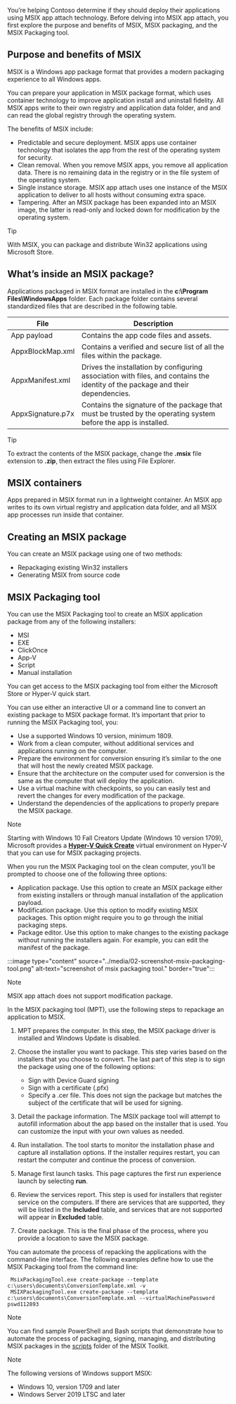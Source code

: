 You’re helping Contoso determine if they should deploy their applications using MSIX app attach technology. Before delving into MSIX app attach, you first explore the purpose and benefits of MSIX, MSIX packaging, and the MSIX Packaging tool.

## Purpose and benefits of MSIX

MSIX is a Windows app package format that provides a modern packaging experience to all Windows apps.

You can prepare your application in MSIX package format, which uses container technology to improve application install and uninstall fidelity. All MSIX apps write to their own registry and application data folder, and and can read the global registry through the operating system.

The benefits of MSIX include:

- Predictable and secure deployment. MSIX apps use container technology that isolates the app from the rest of the operating system for security.
- Clean removal. When you remove MSIX apps, you remove all application data. There is no remaining data in the registry or in the file system of the operating system.
- Single instance storage. MSIX app attach uses one instance of the MSIX application to deliver to all hosts without consuming extra space.
- Tampering. After an MSIX package has been expanded into an MSIX image, the latter is read-only and locked down for modification by the operating system.

> [!TIP]
> With MSIX, you can package and distribute Win32 applications using Microsoft Store.

## What’s inside an MSIX package?

Applications packaged in MSIX format are installed in the **c:\Program Files\WindowsApps** folder. Each package folder contains several standardized files that are described in the following table.

| File              | Description                                                  |
| ----------------- | ------------------------------------------------------------ |
|App payload|Contains the app code files and assets.|
|AppxBlockMap.xml|Contains a verified  and secure list of all the files within the package.|
| AppxManifest.xml|Drives the installation by configuring association with files, and contains the identity of the package and their dependencies. |
| AppxSignature.p7x|Contains the signature of the package that must be trusted by the operating system before the app is installed.|

>[!TIP]
>To extract the contents of the MSIX package, change the **.msix** file extension to **.zip**, then extract the files using File Explorer.

## MSIX containers

Apps prepared in MSIX format run in a lightweight container. An MSIX app writes to its own virtual registry and application data folder, and all MSIX app processes run inside that container.

## Creating an MSIX package

You can create an MSIX package using one of two methods:

- Repackaging existing Win32 installers
- Generating MSIX from source code

## MSIX Packaging tool

You can use the MSIX Packaging tool to create an MSIX application package from any of the following installers:

- MSI
- EXE
- ClickOnce
- App-V
- Script
- Manual installation

You can get access to the MSIX packaging tool from either the Microsoft Store or Hyper-V quick start.

You can use either an interactive UI or a command line to convert an existing package to MSIX package format. It’s important that prior to running the MSIX Packaging tool, you:

- Use a supported  Windows 10 version, minimum 1809.
- Work from a clean computer, without additional services and applications running on the computer.
- Prepare the environment for conversion ensuring it’s similar to the one that will host the newly created MSIX package.
- Ensure that the architecture on the computer used for conversion is the same as the computer that will deploy the application.
- Use a virtual machine with checkpoints, so you can easily test and revert the changes for every modification of the package.
- Understand the dependencies of the applications to properly prepare the MSIX package.

>[!NOTE]
> Starting with Windows 10 Fall Creators Update (Windows 10 version 1709), Microsoft provides a [**Hyper-V Quick Create**](https://docs.microsoft.com/windows/msix/packaging-tool/quick-create-vm) virtual environment on Hyper-V that you can use for MSIX packaging projects.

When you run the MSIX Packaging tool on the clean computer, you’ll be prompted to choose one of the following three options:

- Application package. Use this option to create an MSIX package either from existing installers or through manual installation of the application payload.
- Modification package. Use this option to modify existing MSIX packages. This option might require you to go through the initial packaging steps.
- Package editor. Use this option to make changes to the existing package without running the installers again. For example, you can edit the manifest of the package.

:::image type="content" source="../media/02-screenshot-msix-packaging-tool.png" alt-text="screenshot of msix packaging tool." border="true":::

> [!NOTE]
> MSIX app attach does not support modification package.

In the MSIX packaging tool (MPT), use the following steps to repackage an application to MSIX.

1. MPT prepares the computer. In this step, the MSIX package driver is installed and Windows Update is disabled.

2. Choose the installer you want to package. This step varies based on the installers that you choose to convert. The last part of this step is to sign the package using one of the following options:

    - Sign with Device Guard signing
    - Sign with a certificate (.pfx)
    - Specify a .cer file. This does not sign the package but matches the subject of the certificate that will be used for signing.

4. Detail the package information. The MSIX package tool will attempt to autofill information about the app based on the installer that is used. You can customize the input with your own values as needed.

5. Run installation. The tool starts to monitor the installation phase and capture all installation options. If the installer requires restart, you can restart the computer and continue the process of conversion.

6. Manage first launch tasks. This page captures the first run experience launch by selecting **run**.

7. Review the services report. This step is used for installers that register service on the computers. If there are services that are supported, they will be listed in the **Included** table, and services that are not supported will appear in **Excluded** table.

8. Create package. This is the final phase of the process, where you provide a location to save the MSIX package.

You can automate the process of repacking the applications with the command-line interface. The following examples define how to use the MSIX Packaging tool from the command line:

```
 MsixPackagingTool.exe create-package --template c:\users\documents\ConversionTemplate.xml -v
 MSIXPackagingTool.exe create-package --template c:\users\documents\ConversionTemplate.xml --virtualMachinePassword pswd112893
```

>[!NOTE]
> You can find sample PowerShell and Bash scripts that demonstrate how to automate the process of packaging, signing, managing, and distributing MSIX packages in the [scripts](https://github.com/microsoft/MSIX-Toolkit/tree/master/Scripts) folder of the MSIX Toolkit.

>[!NOTE]
> The following versions of Windows support MSIX:
> - Windows 10, version 1709 and later
> - Windows Server 2019 LTSC and later
